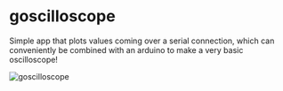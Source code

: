 goscilloscope
=============

Simple app that plots values coming over a serial connection, which can conveniently be combined with an arduino to make a very basic oscilloscope!

![goscilloscope](http://i.imgur.com/AHlrunl.png)
